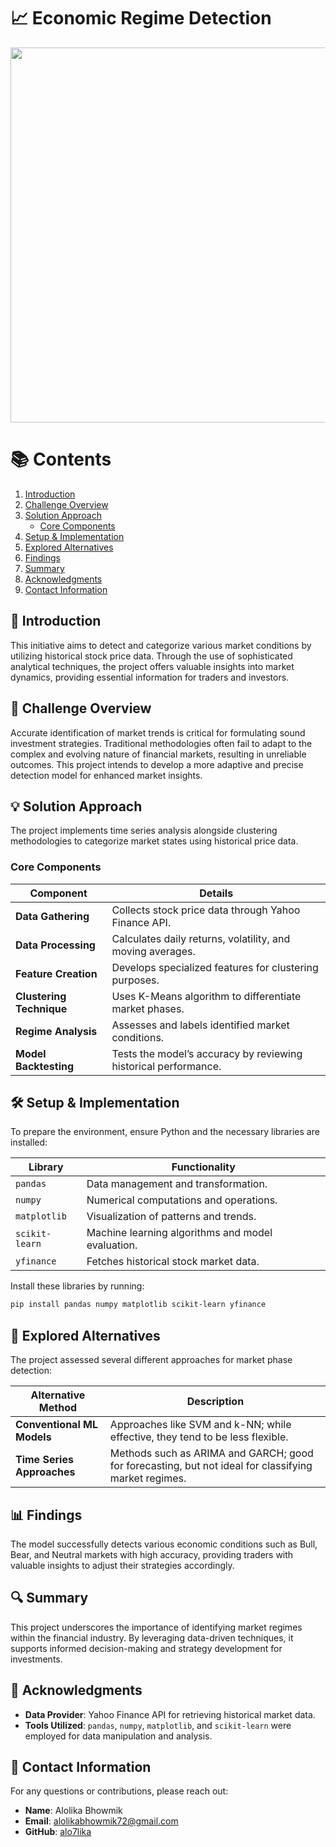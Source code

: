 # 📈 Economic Regime Detection

<p align="center">
    <img src="https://raw.githubusercontent.com/alo7lika/PyVerse/refs/heads/main/Machine_Learning/Economic%20Regime%20Detection%20Project/ERD%20image.png" width="600" />
</p>

# 📚 Contents

1. [Introduction](#introduction)
2. [Challenge Overview](#challenge-overview)
3. [Solution Approach](#solution-approach)
   - [Core Components](#core-components)
4. [Setup & Implementation](#setup--implementation)
5. [Explored Alternatives](#explored-alternatives)
6. [Findings](#findings)
7. [Summary](#summary)
8. [Acknowledgments](#acknowledgments)
9. [Contact Information](#contact-information)

## 📘 Introduction
This initiative aims to detect and categorize various market conditions by utilizing historical stock price data. Through the use of sophisticated analytical techniques, the project offers valuable insights into market dynamics, providing essential information for traders and investors.

## 💼 Challenge Overview
Accurate identification of market trends is critical for formulating sound investment strategies. Traditional methodologies often fail to adapt to the complex and evolving nature of financial markets, resulting in unreliable outcomes. This project intends to develop a more adaptive and precise detection model for enhanced market insights.

## 💡 Solution Approach
The project implements time series analysis alongside clustering methodologies to categorize market states using historical price data.

### Core Components

| Component                | Details                                                          |
|--------------------------|------------------------------------------------------------------|
| **Data Gathering**       | Collects stock price data through Yahoo Finance API.            |
| **Data Processing**      | Calculates daily returns, volatility, and moving averages.      |
| **Feature Creation**     | Develops specialized features for clustering purposes.           |
| **Clustering Technique** | Uses K-Means algorithm to differentiate market phases.           |
| **Regime Analysis**      | Assesses and labels identified market conditions.                |
| **Model Backtesting**    | Tests the model’s accuracy by reviewing historical performance.  |

## 🛠 Setup & Implementation
To prepare the environment, ensure Python and the necessary libraries are installed:

| Library           | Functionality                                    |
|-------------------|-------------------------------------------------|
| `pandas`          | Data management and transformation.             |
| `numpy`           | Numerical computations and operations.          |
| `matplotlib`      | Visualization of patterns and trends.           |
| `scikit-learn`    | Machine learning algorithms and model evaluation.|
| `yfinance`        | Fetches historical stock market data.           |

Install these libraries by running:
```bash
pip install pandas numpy matplotlib scikit-learn yfinance
```
## 🔧 Explored Alternatives
The project assessed several different approaches for market phase detection:

| Alternative Method          | Description                                                                  |
|----------------------------|------------------------------------------------------------------------------|
| **Conventional ML Models** | Approaches like SVM and k-NN; while effective, they tend to be less flexible.|
| **Time Series Approaches** | Methods such as ARIMA and GARCH; good for forecasting, but not ideal for classifying market regimes. |

## 📊 Findings
The model successfully detects various economic conditions such as Bull, Bear, and Neutral markets with high accuracy, providing traders with valuable insights to adjust their strategies accordingly.

## 🔍 Summary
This project underscores the importance of identifying market regimes within the financial industry. By leveraging data-driven techniques, it supports informed decision-making and strategy development for investments.

## 🙏 Acknowledgments
- **Data Provider**: Yahoo Finance API for retrieving historical market data.
- **Tools Utilized**: `pandas`, `numpy`, `matplotlib`, and `scikit-learn` were employed for data manipulation and analysis.

## 📩 Contact Information
For any questions or contributions, please reach out:

- **Name**: Alolika Bhowmik
- **Email**: [alolikabhowmik72@gmail.com](mailto:alolikabhowmik72@gmail.com)
- **GitHub**: [alo7lika](https://github.com/alo7lika)
